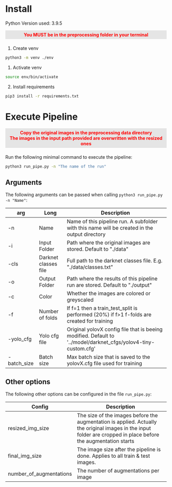 # Install

Python Version used: 3.9.5

<div style="color:red; margin-bottom: 20px; text-align:center; font-weight: bold; padding: 5px; background: #e5e5e5">
You MUST be in the preprocessing folder in your terminal
</div>

1. Create venv

```zsh
python3 -m venv ./env
```

1. Activate venv

```zsh
source env/bin/activate
```

2. Install requirements

```zsh
pip3 install -r requirements.txt
```

# Execute Pipeline

<div style="color:red; margin-bottom: 20px; text-align:center; font-weight: bold; padding: 5px; background: #e5e5e5">
Copy the original images in the preprocessing data directory<br>
The images in the input path provided are overwritten with the resized ones
</div>

Run the following minimal command to execute the pipeline:

```zsh
python3 run_pipe.py -n "The name of the run"
```

## Arguments

The following arguments can be passed when calling `python3 run_pipe.py -n "Name"`:

| arg         | Long                 | Description                                                                                                    |
| ----------- | -------------------- | -------------------------------------------------------------------------------------------------------------- |
| -n          | Name                 | Name of this pipeline run. A subfolder with this name will be created in the output directory                  |
| -i          | Input Folder         | Path where the original images are stored. Default to "./data"                                                 |
| -cls        | Darknet classes file | Full path to the darknet classes file. E.g. "./data/classes.txt"                                               |
| -o          | Output Folder        | Path where the results of this pipeline run are stored. Default to "./output"                                  |
| -c          | Color                | Whether the images are colored or greyscaled                                                                   |
| -f          | Number of folds      | If f=1 then a train_test_split is performed (20%) if f>1 f-folds are created for training                      |
| -yolo_cfg   | Yolo cfg file        | Original yolovX config file that is beeing modified. Default to '../model/darknet_cfgs/yolov4-tiny-custom.cfg' |
| -batch_size | Batch size           | Max batch size that is saved to the yolovX.cfg file used for training                                          |

## Other options

The following other options can be configured in the file `run_pipe.py`:

| Config                  | Description                                                                                                                                                     |
| ----------------------- | --------------------------------------------------------------------------------------------------------------------------------------------------------------- |
| resized_img_size        | The size of the images before the augmentation is applied. Actually the original images in the input folder are cropped in place before the augmentation starts |
| final_img_size          | The image size after the pipeline is done. Applies to all train & test images.                                                                                  |
| number_of_augmentations | The number of augmentations per image                                                                                                                           |
